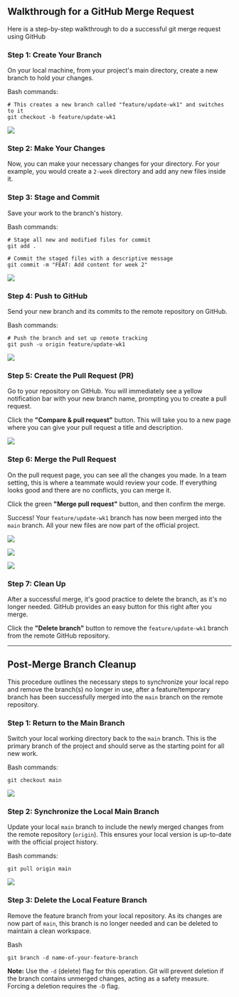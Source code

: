 
##  Walkthrough for a GitHub Merge Request

Here is a step-by-step walkthrough to do a successful git merge request using GitHub

### Step 1: Create Your Branch

On your local machine, from your project's main directory, create a new branch to hold your changes.

Bash commands:

```
# This creates a new branch called "feature/update-wk1" and switches to it
git checkout -b feature/update-wk1
```

![](attachment/4b96e76c369ab213eab15ff720542382.png)

### Step 2: Make Your Changes

Now, you can make your necessary changes for your directory. For your example, you would create a `2-week` directory and add any new files inside it.

### Step 3: Stage and Commit

Save your work to the branch's history.

Bash commands:

```
# Stage all new and modified files for commit
git add .

# Commit the staged files with a descriptive message
git commit -m "FEAT: Add content for week 2"
```

![](attachment/5e5f8786eb14fb5ea318fcd63bf14977.png)
### Step 4: Push to GitHub

Send your new branch and its commits to the remote repository on GitHub.

Bash commands:

```
# Push the branch and set up remote tracking
git push -u origin feature/update-wk1
```

![](attachment/657e5702522a3915070c8bcbb824b02e.png)

### Step 5: Create the Pull Request (PR)

Go to your repository on GitHub. You will immediately see a yellow notification bar with your new branch name, prompting you to create a pull request.

Click the **"Compare & pull request"** button. This will take you to a new page where you can give your pull request a title and description.

![](attachment/eb724709d59cefc4a7bfe9c85a04e8d1.png)

### Step 6: Merge the Pull Request

On the pull request page, you can see all the changes you made. In a team setting, this is where a teammate would review your code. If everything looks good and there are no conflicts, you can merge it.

Click the green **"Merge pull request"** button, and then confirm the merge.

Success! Your `feature/update-wk1` branch has now been merged into the `main` branch. All your new files are now part of the official project.

![](attachment/219f2a2932174adc11bd82d06d012825.png)

![](attachment/84fda3190dffe4efda51103cdea20218.png)

![](attachment/e415acf6b279bda36b62b09342e8e7ae.png)


### Step 7: Clean Up

After a successful merge, it's good practice to delete the branch, as it's no longer needed. GitHub provides an easy button for this right after you merge.

Click the **"Delete branch"** button to remove the `feature/update-wk1` branch from the remote GitHub repository.

---
## Post-Merge Branch Cleanup

This procedure outlines the necessary steps to synchronize your local repo and remove the branch(s) no longer in use, after a feature/temporary branch has been successfully merged into the `main` branch on the remote repository.

### Step 1: Return to the Main Branch

Switch your local working directory back to the `main` branch. This is the primary branch of the project and should serve as the starting point for all new work.

Bash commands:

```
git checkout main
```

![](attachment/7295c2af4ad8ed1e86d440c054f4620d.png)
### Step 2: Synchronize the Local Main Branch

Update your local `main` branch to include the newly merged changes from the remote repository (`origin`). This ensures your local version is up-to-date with the official project history.

Bash commands:

```
git pull origin main
```

![](attachment/bfa2c46376b7590d557a88b1b718a75a.png)

### Step 3: Delete the Local Feature Branch

Remove the feature branch from your local repository. As its changes are now part of `main`, this branch is no longer needed and can be deleted to maintain a clean workspace.

Bash

```
git branch -d name-of-your-feature-branch
```

**Note:** Use the `-d` (delete) flag for this operation. Git will prevent deletion if the branch contains unmerged changes, acting as a safety measure. Forcing a deletion requires the `-D` flag.